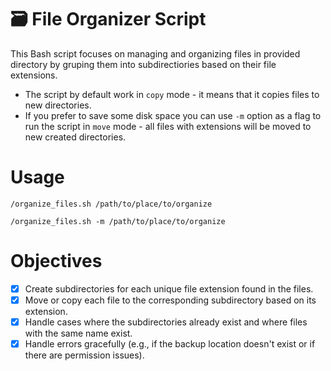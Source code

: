 # 🗃️ File Organizer Script

This Bash script focuses on managing and organizing files in provided directory by gruping them into subdirectiories based on their file extensions. 

- The script by default work in `copy` mode - it means that it copies files to new directories. 
- If you prefer to save some disk space you can use `-m` option as a flag to run the script in `move` mode - all files with extensions will be moved to new created directories.

# Usage
```
/organize_files.sh /path/to/place/to/organize
```
```
/organize_files.sh -m /path/to/place/to/organize
```

# Objectives
- [x] Create subdirectories for each unique file extension found in the files.
- [x] Move or copy each file to the corresponding subdirectory based on its extension.
- [x] Handle cases where the subdirectories already exist and where files with the same name exist.
- [x] Handle errors gracefully (e.g., if the backup location doesn't exist or if there are permission issues).